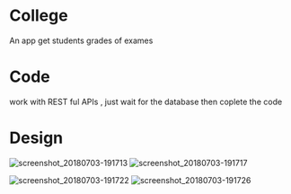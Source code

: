 # College
An app get students grades of exames

# Code
work with REST ful APIs , just wait for the database then coplete the code

# Design

![screenshot_20180703-191713](https://user-images.githubusercontent.com/33801510/42283896-28e43134-7fab-11e8-8973-601b76b8b5e9.png)  ![screenshot_20180703-191717](https://user-images.githubusercontent.com/33801510/42283900-2912f73a-7fab-11e8-80c8-b5663746b9b9.png)

![screenshot_20180703-191722](https://user-images.githubusercontent.com/33801510/42283901-29466dc2-7fab-11e8-8d5d-565e7e59fb38.png)
![screenshot_20180703-191726](https://user-images.githubusercontent.com/33801510/42283902-297ccd9a-7fab-11e8-94ee-27d4e9fe7236.png)
